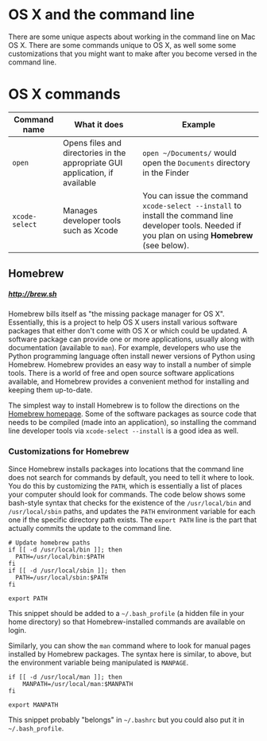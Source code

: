 # OS X and the command line

There are some unique aspects about working in the command line on Mac OS X. There are some commands unique to OS X, as well some some customizations that you might want to make after you become versed in the command line.

# OS X commands

| Command name | What it does | Example |
| ------------ | ------------ | ------- |
| ``open`` | Opens files and directories in the appropriate GUI application, if available | ``open ~/Documents/`` would open the `Documents` directory in the Finder |
| ``xcode-select`` | Manages developer tools such as Xcode | You can issue the command `xcode-select --install` to install the command line developer tools. Needed if you plan on using **Homebrew** (see below). |

## Homebrew

##### http://brew.sh

Homebrew bills itself as "the missing package manager for OS X". Essentially, this is a project to help OS X users install various software packages that either don't come with OS X or which could be updated. A software package can provide one or more applications, usually along with documentation (available to `man`). For example, developers who use the Python programming language often install newer versions of Python using Homebrew. Homebrew provides an easy way to install a number of simple tools. There is a world of free and open source software applications available, and Homebrew provides a convenient method for installing and keeping them up-to-date.

The simplest way to install Homebrew is to follow the directions on the [Homebrew homepage](http://brew.sh). Some of the software packages as source code that needs to be compiled (made into an application), so installing the command line developer tools via `xcode-select --install` is a good idea as well.


### Customizations for Homebrew

Since Homebrew installs packages into locations that the command line does not search for commands by default, you need to tell it where to look. You do this by customizing the `PATH`, which is essentially a list of places your computer should look for commands. The code below shows some bash-style syntax that checks for the existence of the `/usr/local/bin` and `/usr/local/sbin` paths, and updates the `PATH` environment variable for each one if the specific directory path exists. The `export PATH` line is the part that actually commits the update to the command line.


```
# Update homebrew paths
if [[ -d /usr/local/bin ]]; then
  PATH=/usr/local/bin:$PATH
fi
if [[ -d /usr/local/sbin ]]; then
  PATH=/usr/local/sbin:$PATH
fi

export PATH
```

This snippet should be added to a `~/.bash_profile` (a hidden file in your home directory) so that Homebrew-installed commands are available on login.

Similarly, you can show the `man` command where to look for manual pages installed by Homebrew packages. The syntax here is similar, to above, but the environment variable being manipulated is `MANPAGE`.

```
if [[ -d /usr/local/man ]]; then
    MANPATH=/usr/local/man:$MANPATH
fi

export MANPATH
```

This snippet probably "belongs" in `~/.bashrc` but you could also put it in `~/.bash_profile`.
